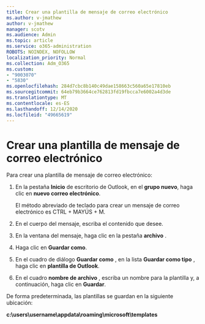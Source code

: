 ```yaml
---
title: Crear una plantilla de mensaje de correo electrónico
ms.author: v-jmathew
author: v-jmathew
manager: scotv
ms.audience: Admin
ms.topic: article
ms.service: o365-administration
ROBOTS: NOINDEX, NOFOLLOW
localization_priority: Normal
ms.collection: Adm_O365
ms.custom:
- "9003070"
- "5830"
ms.openlocfilehash: 284d7cbc8b140c49dae158663c560a65e17810eb
ms.sourcegitcommit: 64eb79b3664ce762813fd19fbcca7e6002a4d3de
ms.translationtype: MT
ms.contentlocale: es-ES
ms.lasthandoff: 12/14/2020
ms.locfileid: "49665619"
---
```

# <a name="create-an-email-message-template"></a>Crear una plantilla de mensaje de correo electrónico

Para crear una plantilla de mensaje de correo electrónico:

1. En la pestaña **Inicio** de escritorio de Outlook, en el **grupo nuevo**, haga clic en **nuevo correo electrónico**.

    El método abreviado de teclado para crear un mensaje de correo electrónico es CTRL + MAYÚS + M.

2. En el cuerpo del mensaje, escriba el contenido que desee.
3. En la ventana del mensaje, haga clic en la pestaña **archivo** .
4. Haga clic en **Guardar como**.
5. En el cuadro de diálogo **Guardar como** , en la lista **Guardar como tipo** , haga clic en **plantilla de Outlook**.
6. En el cuadro **nombre de archivo** , escriba un nombre para la plantilla y, a continuación, haga clic en **Guardar**.

De forma predeterminada, las plantillas se guardan en la siguiente ubicación:

**c:\users\username\appdata\roaming\microsoft\templates**
